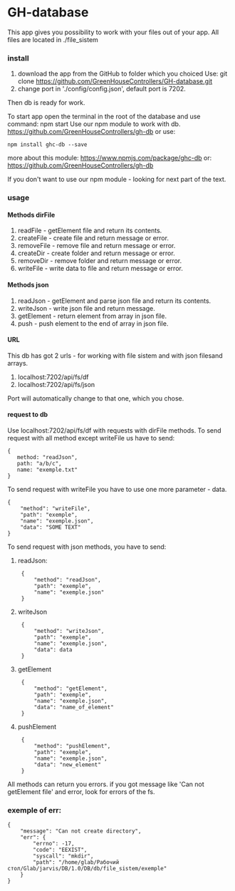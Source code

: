# GH-database

This app gives you possibility to work with your files out of your app.
All files are located in ./file_sistem

### install
1. download the app from the GitHub to folder which you choiced
    Use: git clone https://github.com/GreenHouseControllers/GH-database.git
2. change port in './config/config.json',
default port is 7202.

Then db is ready for work.

To start app open the terminal in the root of the database
    and use command: npm start
Use our npm module to work with db. https://github.com/GreenHouseControllers/gh-db
or use:
    
    npm install ghc-db --save

more about this module: https://www.npmjs.com/package/ghc-db
or: https://github.com/GreenHouseControllers/gh-db

If you don't want to use our npm module - looking for next part of the text.

### usage
#### Methods dirFile
1. readFile - getElement file and return its contents.
2. createFile - create file and return message or error.
3. removeFile - remove file and return message or error.
4. createDir - create folder and return message or error.
5. removeDir - remove folder and return message or error.
6. writeFile - write data to file and return message or error. 

#### Methods json
1. readJson - getElement and parse json file and return its contents.
2. writeJson - write json file and return message.
3. getElement - return element from array in json file.
4. push - push element to the end of array in json file. 

#### URL
This db has got 2 urls - for working with file sistem and with json filesand arrays.
1. localhost:7202/api/fs/df
2. localhost:7202/api/fs/json

Port will automatically change to that one, which you chose.

#### request to db
 Use localhost:7202/api/fs/df with requests with dirFile methods.
 To send request with all method except writeFile us have to send:
    
    {
       method: "readJson",
       path: "a/b/c",
       name: "exemple.txt"
    }

To send request with writeFile you have to use one more parameter - data.

    {
        "method": "writeFile",
        "path": "exemple",
        "name": "exemple.json",
        "data": "SOME TEXT"
    }
    
To send request with json methods, you have to send:

1. readJson:

        {
            "method": "readJson",
            "path": "exemple",
            "name": "exemple.json"
        }

2. writeJson

        {
            "method": "writeJson",
            "path": "exemple",
            "name": "exemple.json",
            "data": data
        }
        
3. getElement

        {
            "method": "getElement",
            "path": "exemple",
            "name": "exemple.json",
            "data": "name_of_element"
        }

4. pushElement 

        {
            "method": "pushElement",
            "path": "exemple",
            "name": "exemple.json",
            "data": "new_element"
        }
        
All methods can return you errors.
if you got message like 'Can not getElement file' and error, look for errors of the fs.

### exemple of err:

    {
        "message": "Can not create directory",
        "err": {
            "errno": -17,
            "code": "EEXIST",
            "syscall": "mkdir",
            "path": "/home/glab/Рабочий стол/Glab/jarvis/DB/1.0/DB/db/file_sistem/exemple"
        }
    }


